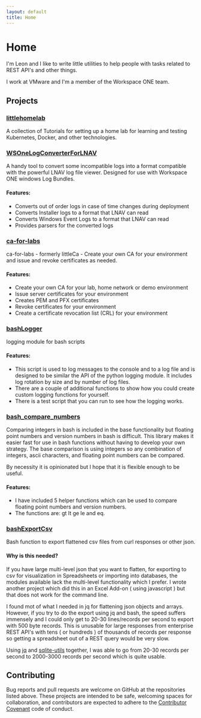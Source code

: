 ```yaml
---
layout: default
title: Home
---
```

# Home

I'm Leon and I like to write little utilities to help people with tasks related to REST API's and other things.  

I work at VMware and I'm a member of the Workspace ONE team.

## Projects

### [littlehomelab](https://leonletto.github.io/littlehomelab)

A collection of Tutorials for setting up a home lab for learning and testing Kubernetes, Docker, and other technologies.



### [WSOneLogConverterForLNAV](https://github.com/leonletto/WSOneLogConverterForLNAV)

A handy tool to convert some incompatible logs into a format compatible with the powerful LNAV log file viewer.
Designed for use with Workspace ONE windows Log Bundles.

#### Features:
- Converts out of order logs in case of time changes during deployment
- Converts Installer logs to a format that LNAV can read
- Converts Windows Event Logs to a format that LNAV can read
- Provides parsers for the converted logs

### [ca-for-labs](https://github.com/leonletto/ca-for-labs)

ca-for-labs - formerly littleCa - Create your own CA for your environment and issue and revoke certificates as needed.
#### Features: 
- Create your own CA for your lab, home network or demo environment
- Issue server certificates for your environment
- Creates PEM and PFX certificates
- Revoke certificates for your environment
- Create a certificate revocation list (CRL) for your environment


### [bashLogger](https://github.com/leonletto/bashLogger)

logging module for bash scripts

#### Features:
- This script is used to log messages to the console and to a log file and is designed to be similar the API of the python logging module. It includes log rotation by size and by number of log files.
- There are a couple of additional functions to show how you could create custom logging functions for yourself.
- There is a test script that you can run to see how the logging works.

### [bash_compare_numbers](https://github.com/leonletto/bash_compare_numbers)

Comparing integers in bash is included in the base functionality but floating point numbers and version numbers in bash is difficult. This library makes it easier fast for use in bash functions without having to develop your own strategy. The base comparison is using integers so any combination of integers, ascii characters, and floating point numbers can be compared.

By necessity it is opinionated but I hope that it is flexible enough to be useful.

#### Features:
- I have included 5 helper functions which can be used to compare floating point numbers and version numbers. 
-  The functions are: gt lt ge le and eq.


### [bashExportCsv](https://github.com/leonletto/bashExportCsv)

Bash function to export flattened csv files from curl responses or other json.

#### Why is this needed?
If you have large multi-level json that you want to flatten, for exporting to csv for visualization in Spreadsheets or importing into databases, the modules available lack the multi-level functionality which I prefer.  I wrote another project which did this in an Excel Add-on ( using javascript ) but that does not work for the command line.

I found mot of what I needed in jq for flattening json objects and arrays. However, if you try to do the export using jq and bash, the speed suffers immensely and I could only get to 20-30 lines/records per second to export with 500 byte records. This is unusable for large responses from enterprise REST API's with tens ( or hundreds ) of thousands of records per response so getting a spreadsheet out of a REST query would be very slow. 

Using [jq](https://stedolan.github.io/jq/download/) and [sqlite-utils]( https://sqlite-utils.datasette.io/en/stable/) together, I was able to go from 20-30 records per second to 2000-3000 records per second which is quite usable.


## Contributing

Bug reports and pull requests are welcome on GitHub at the repositories listed above. These projects are intended to be safe, welcoming spaces for collaboration, and contributors are expected to adhere to the [Contributor Covenant](http://contributor-covenant.org) code of conduct.

